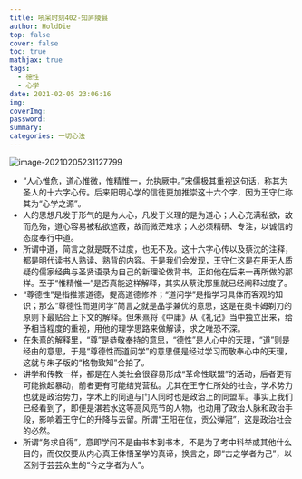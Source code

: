 ```yaml
---
title: 吼呆时刻402-知庐陵县
author: HoldDie
top: false
cover: false
toc: true
mathjax: true
tags:
  - 德性
  - 心学
date: 2021-02-05 23:06:16
img:
coverImg:
password:
summary:
categories: 一切心法
---
```


![image-20210205231127799](https://cdn.jsdelivr.net/gh/HoldDie/img1/20210205231127.png)

- “人心惟危，道心惟微，惟精惟一，允执厥中。”宋儒极其重视这句话，称其为圣人的十六字心传。后来阳明心学的信徒更加推崇这十六个字，因为王守仁称其为“心学之源”。
- 人的思想凡发于形气的是为人心，凡发于义理的是为道心；人心充满私欲，故而危殆，道心容易被私欲遮蔽，故而微茫难求；人必须精研、专注，以诚信的态度奉行中道。
- 所谓中道，简言之就是既不过度，也无不及。这十六字心传以及蔡沈的注释，都是明代读书人熟读、熟背的内容。于是我们会发现，王守仁这是在用无人质疑的儒家经典与圣贤语录为自己的新理论做背书，正如他在后来一再所做的那样。至于“惟精惟一”是否真能这样解释，其实从蔡沈那里就已经阐释过度了。
- “尊德性”是指推崇道德，提高道德修养；“道问学”是指学习具体而客观的知识；那么“尊德性而道问学”简言之就是品学兼优的意思，这是在奥卡姆剃刀的原则下最贴合上下文的解释。但朱熹将《中庸》从《礼记》当中独立出来，给予相当程度的重视，用他的理学思路来做解读，求之唯恐不深。
- 在朱熹的解释里，“尊”是恭敬奉持的意思，“德性”是人心中的天理，“道”则是经由的意思，于是“尊德性而道问学”的意思便是经过学习而敬奉心中的天理，这就与朱子版的“格物致知”合拍了。
- 讲学和传教一样，都是在人类社会很容易形成“革命性联盟”的活动，后者更有可能掀起暴动，前者更有可能结党营私。尤其在王守仁所处的社会，学术势力也就是政治势力，学术上的同道与门人同时也是政治上的同盟军。事实上我们已经看到了，即便是湛若水这等高风亮节的人物，也动用了政治人脉和政治手段，影响着王守仁的升降与去留。所谓“王阳在位，贡公弹冠”，这是政治社会的必然。
- 所谓“务求自得”，意即学问不是由书本到书本，不是为了考中科举或其他什么目的，而仅仅要从内心真正体悟圣学的真谛，换言之，即“古之学者为己”，以区别于芸芸众生的“今之学者为人”。
